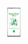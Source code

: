 <p align="center" style="width: 30px; heigth: 700px;">
<img src="./demo/ezgif.com-gif-maker.gif" >
</p>
